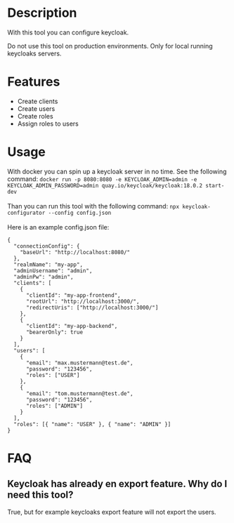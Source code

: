 # Description
With this tool you can configure keycloak. 

Do not use this tool on production environments. Only for local running keycloaks servers. 

# Features
- Create clients 
- Create users
- Create roles
- Assign roles to users

# Usage
With docker you can spin up a keycloak server in no time. See the following command:
```docker run -p 8080:8080 -e KEYCLOAK_ADMIN=admin -e KEYCLOAK_ADMIN_PASSWORD=admin quay.io/keycloak/keycloak:18.0.2 start-dev```
<br/>
<br/>
Than you can run this tool with the following command:
```npx keycloak-configurator --config config.json```
<br/>
<br/>
Here is an example config.json file:

````
{
  "connectionConfig": {
    "baseUrl": "http://localhost:8080/"
  },
  "realmName": "my-app",
  "adminUsername": "admin",
  "adminPw": "admin",
  "clients": [
    {
      "clientId": "my-app-frontend",
      "rootUrl": "http://localhost:3000/",
      "redirectUris": ["http://localhost:3000/"]
    },
    {
      "clientId": "my-app-backend",
      "bearerOnly": true
    }
  ],
  "users": [
    {
      "email": "max.mustermann@test.de",
      "password": "123456",
      "roles": ["USER"]
    },
    {
      "email": "tom.mustermann@test.de",
      "password": "123456",
      "roles": ["ADMIN"]
    }
  ],
  "roles": [{ "name": "USER" }, { "name": "ADMIN" }]
}
````

# FAQ
## Keycloak has already en export feature. Why do I need this tool?
True, but for example keycloaks export feature will not export the users.
